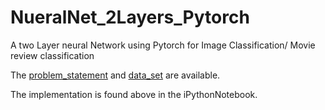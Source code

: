 # NueralNet_2Layers_Pytorch
A two Layer neural Network using Pytorch for Image Classification/ Movie review classification

The [problem_statement](https://github.com/pulkitkumar95/CMSC498L_HW2/blob/master/Readme.md) and [data_set](https://github.com/pulkitkumar95/CMSC498L_HW2/tree/master/data) are available.

The implementation is found above in the iPythonNotebook.

